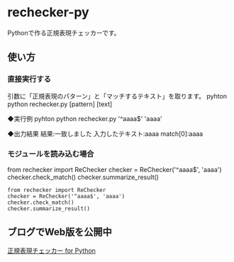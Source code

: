 # rechecker-py
Pythonで作る正規表現チェッカーです。

## 使い方

### 直接実行する
引数に「正規表現のパターン」と「マッチするテキスト」を取ります。
pyhton python rechecker.py [pattern] [text]

◆実行例
pyhton python rechecker.py '^aaaa$' 'aaaa'

◆出力結果
結果:一致しました
入力したテキスト:aaaa
match[0]:aaaa

### モジュールを読み込む場合

from rechecker import ReChecker
checker = ReChecker('^aaaa$', 'aaaa')
checker.check_match()
checker.summarize_result()
```
from rechecker import ReChecker
checker = ReChecker('^aaaa$', 'aaaa')
checker.check_match()
checker.summarize_result()
```

## ブログでWeb版を公開中

[正規表現チェッカー for Python](https://miyabikno-jobs.com/tool-python-rechecker/)
